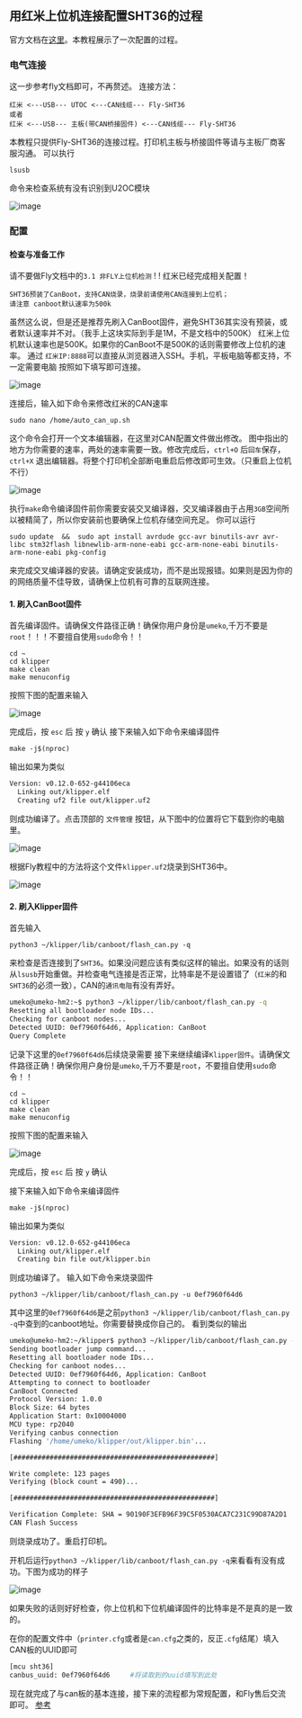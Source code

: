 ## 用红米上位机连接配置SHT36的过程

官方文档在[这里](https://mellow.klipper.cn/#/board/fly_shtadxl/README)。本教程展示了一次配置的过程。

### 电气连接

这一步参考fly文档即可，不再赘述。
连接方法：

    红米 <---USB--- UTOC <---CAN线缆--- Fly-SHT36
    或者
    红米 <---USB--- 主板(带CAN桥接固件) <---CAN线缆--- Fly-SHT36

本教程只提供Fly-SHT36的连接过程。打印机主板与桥接固件等请与主板厂商客服沟通。
可以执行

    lsusb
命令来检查系统有没有识别到U2OC模块

![image](https://github.com/user-attachments/assets/81536b19-9e1f-4085-a8ae-5361e698bb43)

### 配置

#### 检查与准备工作
请不要做Fly文档中的`3.1 非FLY上位机检测` ! ! 红米已经完成相关配置！

```
SHT36预装了CanBoot，支持CAN烧录，烧录前请使用CAN连接到上位机；
请注意 canboot默认速率为500k
```
虽然这么说，但是还是推荐先刷入CanBoot固件，避免SHT36其实没有预装，或者默认速率并不对。（我手上这块实际到手是1M，不是文档中的500K）
红米上位机默认速率也是500K。如果你的CanBoot不是500K的话则需要修改上位机的速率。
通过 `红米IP:8888`可以直接从浏览器进入SSH。手机，平板电脑等都支持，不一定需要电脑
按照如下填写即可连接。

![image](https://github.com/user-attachments/assets/bade9a1c-5514-4f77-acd0-5def942956c7)

连接后，输入如下命令来修改红米的CAN速率

    sudo nano /home/auto_can_up.sh
这个命令会打开一个文本编辑器，在这里对CAN配置文件做出修改。
图中指出的地方为你需要的速率，两处的速率需要一致。修改完成后，`ctrl+O` 后`回车`保存，`ctrl+X` 退出编辑器。将整个打印机全部断电重启后修改即可生效。（只重启上位机不行）

![image](https://github.com/user-attachments/assets/a1e6ad50-c4e5-4c6f-bf09-d9a9b8c6af28)

执行`make`命令编译固件前你需要安装交叉编译器，交叉编译器由于占用`3GB`空间所以被精简了，所以你安装前也要确保上位机存储空间充足。
你可以运行

    sudo update  &&  sudo apt install avrdude gcc-avr binutils-avr avr-libc stm32flash libnewlib-arm-none-eabi gcc-arm-none-eabi binutils-arm-none-eabi pkg-config
来完成交叉编译器的安装。请确定安装成功，而不是出现报错。如果则是因为你的的网络质量不佳导致，请确保上位机有可靠的互联网连接。
#### 1. 刷入CanBoot固件
首先编译固件。请确保文件路径正确！确保你用户身份是`umeko`,千万不要是`root`！！！不要擅自使用`sudo`命令！！

    cd ~
    cd klipper
    make clean
    make menuconfig
按照下图的配置来输入

![image](https://github.com/user-attachments/assets/33228d2d-6e27-4d0a-b797-a87160e83d8d)

完成后，按 `esc` 后 按 `y` 确认
接下来输入如下命令来编译固件

    make -j$(nproc)

输出如果为类似
```bash
Version: v0.12.0-652-g44106eca
  Linking out/klipper.elf
  Creating uf2 file out/klipper.uf2
```
则成功编译了。点击顶部的 `文件管理` 按钮，从下图中的位置将它下载到你的电脑里。

![image](https://github.com/user-attachments/assets/0fcb770b-fd1b-4a03-8df1-d7c28ed1037c)

根据Fly教程中的方法将这个文件`klipper.uf2`烧录到SHT36中。

![image](https://github.com/user-attachments/assets/688ed1a5-3a74-45bd-8997-29d61a2e3d17)

#### 2. 刷入Klipper固件
首先输入

    python3 ~/klipper/lib/canboot/flash_can.py -q
来检查是否连接到了`SHT36`。如果没问题应该有类似这样的输出。如果没有的话则从`lsusb`开始重做。并检查电气连接是否正常，比特率是不是设置错了（`红米`的和`SHT36`的必须一致），CAN的`通讯电阻`有没有弄好。

```bash
umeko@umeko-hm2:~$ python3 ~/klipper/lib/canboot/flash_can.py -q
Resetting all bootloader node IDs...
Checking for canboot nodes...
Detected UUID: 0ef7960f64d6, Application: CanBoot
Query Complete
```
记录下这里的`0ef7960f64d6`后续烧录需要
接下来继续编译`Klipper固件`。请确保文件路径正确！确保你用户身份是`umeko`,千万不要是`root`，不要擅自使用`sudo`命令！！

    cd ~
    cd klipper
    make clean
    make menuconfig
按照下图的配置来输入

![image](https://github.com/user-attachments/assets/00320cd4-a219-499b-894f-9b65284c4754)

完成后，按 `esc` 后 按 `y` 确认

接下来输入如下命令来编译固件

    make -j$(nproc)
输出如果为类似
```bash
Version: v0.12.0-652-g44106eca
  Linking out/klipper.elf
  Creating bin file out/klipper.bin
```
则成功编译了。
输入如下命令来烧录固件

    python3 ~/klipper/lib/canboot/flash_can.py -u 0ef7960f64d6
其中这里的`0ef7960f64d6`是之前`python3 ~/klipper/lib/canboot/flash_can.py -q`中查到的canboot地址。你需要替换成你自己的。
看到类似的输出
```bash
umeko@umeko-hm2:~/klipper$ python3 ~/klipper/lib/canboot/flash_can.py -u 0ef7960f64d6
Sending bootloader jump command...
Resetting all bootloader node IDs...
Checking for canboot nodes...
Detected UUID: 0ef7960f64d6, Application: CanBoot
Attempting to connect to bootloader
CanBoot Connected
Protocol Version: 1.0.0
Block Size: 64 bytes
Application Start: 0x10004000
MCU type: rp2040
Verifying canbus connection
Flashing '/home/umeko/klipper/out/klipper.bin'...

[##################################################]

Write complete: 123 pages
Verifying (block count = 490)...

[##################################################]

Verification Complete: SHA = 90190F3EFB96F39C5F0530ACA7C231C99D87A2D1
CAN Flash Success
```
则烧录成功了。重启打印机。

开机后运行`python3 ~/klipper/lib/canboot/flash_can.py -q`来看看有没有成功。下图为成功的样子

![image](https://github.com/user-attachments/assets/7ff10fbb-e944-4665-bc5a-921ef7ab4230)

如果失败的话则好好检查，你上位机和下位机编译固件的比特率是不是真的是一致的。

在你的配置文件中（`printer.cfg`或者是`can.cfg`之类的，反正`.cfg`结尾）填入CAN板的UUID即可

```bash
[mcu sht36]
canbus_uuid: 0ef7960f64d6     #将读取到的uuid填写到此处
```

现在就完成了与can板的基本连接，接下来的流程都为常规配置，和Fly售后交流即可。
[参考](https://mellow.klipper.cn/#/board/fly_sht_v2/cfg)
